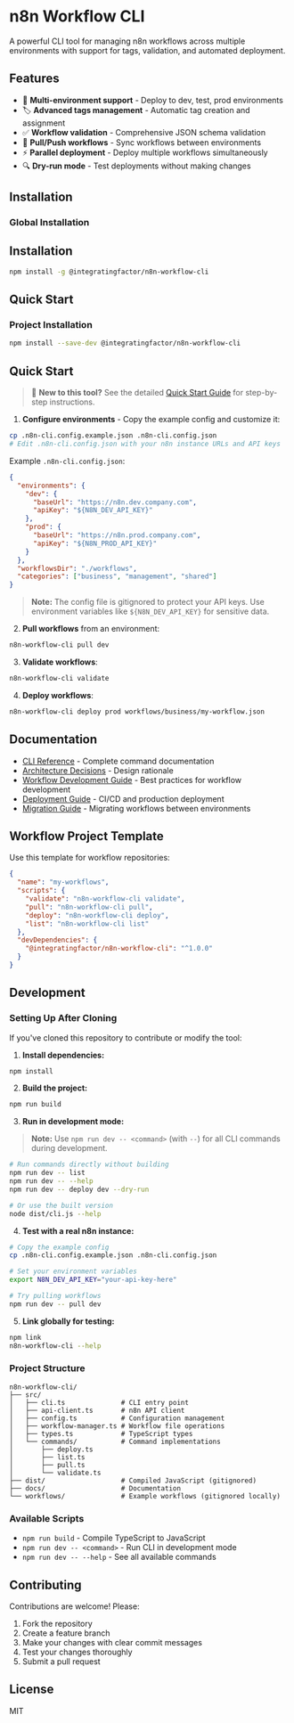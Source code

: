 # n8n Workflow CLI

A powerful CLI tool for managing n8n workflows across multiple environments with support for tags, validation, and automated deployment.

## Features

- 🚀 **Multi-environment support** - Deploy to dev, test, prod environments
- 🏷️ **Advanced tags management** - Automatic tag creation and assignment
- ✅ **Workflow validation** - Comprehensive JSON schema validation
- 🔄 **Pull/Push workflows** - Sync workflows between environments
- ⚡ **Parallel deployment** - Deploy multiple workflows simultaneously
- 🔍 **Dry-run mode** - Test deployments without making changes

## Installation

### Global Installation
## Installation

```bash
npm install -g @integratingfactor/n8n-workflow-cli
```

## Quick Start

### Project Installation
```bash
npm install --save-dev @integratingfactor/n8n-workflow-cli
```

## Quick Start

> 📖 **New to this tool?** See the detailed [Quick Start Guide](QUICKSTART.md) for step-by-step instructions.

1. **Configure environments** - Copy the example config and customize it:
```bash
cp .n8n-cli.config.example.json .n8n-cli.config.json
# Edit .n8n-cli.config.json with your n8n instance URLs and API keys
```

Example `.n8n-cli.config.json`:
```json
{
  "environments": {
    "dev": {
      "baseUrl": "https://n8n.dev.company.com",
      "apiKey": "${N8N_DEV_API_KEY}"
    },
    "prod": {
      "baseUrl": "https://n8n.prod.company.com",
      "apiKey": "${N8N_PROD_API_KEY}"
    }
  },
  "workflowsDir": "./workflows",
  "categories": ["business", "management", "shared"]
}
```

> **Note:** The config file is gitignored to protect your API keys. Use environment variables like `${N8N_DEV_API_KEY}` for sensitive data.

2. **Pull workflows** from an environment:
```bash
n8n-workflow-cli pull dev
```

3. **Validate workflows**:
```bash
n8n-workflow-cli validate
```

4. **Deploy workflows**:
```bash
n8n-workflow-cli deploy prod workflows/business/my-workflow.json
```

## Documentation

- [CLI Reference](docs/cli-reference.md) - Complete command documentation
- [Architecture Decisions](docs/architecture-decisions.md) - Design rationale
- [Workflow Development Guide](docs/workflow-development.md) - Best practices for workflow development
- [Deployment Guide](docs/deployment-guide.md) - CI/CD and production deployment
- [Migration Guide](docs/migration-guide.md) - Migrating workflows between environments

## Workflow Project Template

Use this template for workflow repositories:

```json
{
  "name": "my-workflows",
  "scripts": {
    "validate": "n8n-workflow-cli validate",
    "pull": "n8n-workflow-cli pull",
    "deploy": "n8n-workflow-cli deploy",
    "list": "n8n-workflow-cli list"
  },
  "devDependencies": {
    "@integratingfactor/n8n-workflow-cli": "^1.0.0"
  }
}
```

## Development

### Setting Up After Cloning

If you've cloned this repository to contribute or modify the tool:

1. **Install dependencies:**
```bash
npm install
```

2. **Build the project:**
```bash
npm run build
```

3. **Run in development mode:**

> **Note:** Use `npm run dev -- <command>` (with `--`) for all CLI commands during development.

```bash
# Run commands directly without building
npm run dev -- list
npm run dev -- --help
npm run dev -- deploy dev --dry-run

# Or use the built version
node dist/cli.js --help
```

4. **Test with a real n8n instance:**
```bash
# Copy the example config
cp .n8n-cli.config.example.json .n8n-cli.config.json

# Set your environment variables
export N8N_DEV_API_KEY="your-api-key-here"

# Try pulling workflows
npm run dev -- pull dev
```

5. **Link globally for testing:**
```bash
npm link
n8n-workflow-cli --help
```

### Project Structure

```
n8n-workflow-cli/
├── src/
│   ├── cli.ts              # CLI entry point
│   ├── api-client.ts       # n8n API client
│   ├── config.ts           # Configuration management
│   ├── workflow-manager.ts # Workflow file operations
│   ├── types.ts            # TypeScript types
│   └── commands/           # Command implementations
│       ├── deploy.ts
│       ├── list.ts
│       ├── pull.ts
│       └── validate.ts
├── dist/                   # Compiled JavaScript (gitignored)
├── docs/                   # Documentation
└── workflows/              # Example workflows (gitignored locally)
```

### Available Scripts

- `npm run build` - Compile TypeScript to JavaScript
- `npm run dev -- <command>` - Run CLI in development mode
- `npm run dev -- --help` - See all available commands

## Contributing

Contributions are welcome! Please:

1. Fork the repository
2. Create a feature branch
3. Make your changes with clear commit messages
4. Test your changes thoroughly
5. Submit a pull request

## License

MIT
